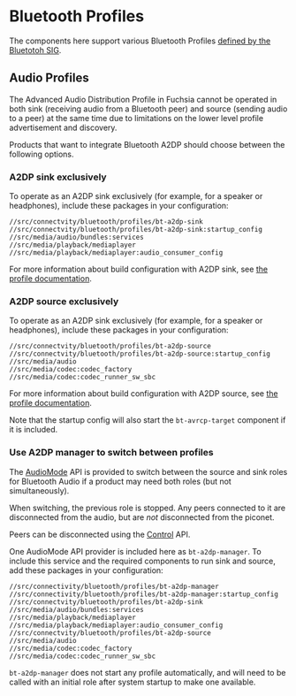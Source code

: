# Bluetooth Profiles

The components here support various Bluetooth Profiles [defined by the
Bluetotoh SIG](https://www.bluetooth.com/specifications/profiles-overview/).

## Audio Profiles

The Advanced Audio Distribution Profile in Fuchsia cannot be operated in both
sink (receiving audio from a Bluetooth peer) and source (sending audio to a
peer) at the same time due to limitations on the lower level profile advertisement and discovery.

Products that want to integrate Bluetooth A2DP should choose between the
following options.

### A2DP sink exclusively

To operate as an A2DP sink exclusively (for example, for a speaker or
headphones), include these packages in your configuration:

```
//src/connectvity/bluetooth/profiles/bt-a2dp-sink
//src/connectvity/bluetooth/profiles/bt-a2dp-sink:startup_config
//src/media/audio/bundles:services
//src/media/playback/mediaplayer
//src/media/playback/mediaplayer:audio_consumer_config
```

For more information about build configuration with A2DP sink, see [the profile
documentation](bt-a2dp-sink/README.md).

### A2DP source exclusively

To operate as an A2DP sink exclusively (for example, for a speaker or
headphones), include these packages in your configuration:

```
//src/connectvity/bluetooth/profiles/bt-a2dp-source
//src/connectvity/bluetooth/profiles/bt-a2dp-source:startup_config
//src/media/audio
//src/media/codec:codec_factory
//src/media/codec:codec_runner_sw_sbc
```

For more information about build configuration with A2DP source, see [the profile
documentation](bt-a2dp-source/README.md).

Note that the startup config will also start the `bt-avrcp-target`
component if it is included.

### Use A2DP manager to switch between profiles

The [AudioMode](/sdk/fidl/fuchsia.bluetooth.a2dp/audio_mode.fidl) API is
provided to switch between the source and sink roles for Bluetooth Audio if a
product may need both roles (but not simultaneously).

When switching, the previous role is stopped.  Any peers connected to it are
disconnected from the audio, but are _not_ disconnected from the piconet.

Peers can be disconnected using the [Control](/sdk/fidl/fuchsia.bluetooth.control/control.fidl) API.

One AudioMode API provider is included here as `bt-a2dp-manager`.  To include
this service and the required components to run sink and source, add these packages
in your configuration:

```
//src/connectivity/bluetooth/profiles/bt-a2dp-manager
//src/connectivity/bluetooth/profiles/bt-a2dp-manager:startup_config
//src/connectvity/bluetooth/profiles/bt-a2dp-sink
//src/media/audio/bundles:services
//src/media/playback/mediaplayer
//src/media/playback/mediaplayer:audio_consumer_config
//src/connectvity/bluetooth/profiles/bt-a2dp-source
//src/media/audio
//src/media/codec:codec_factory
//src/media/codec:codec_runner_sw_sbc
```

`bt-a2dp-manager` does not start any profile automatically, and will need to be
called with an initial role after system startup to make one available.

